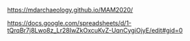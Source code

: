 https://mdarchaeology.github.io/MAM2020/

https://docs.google.com/spreadsheets/d/1-tQrqBr7j8Lwo8z_Lr28IwZkOxcuKvZ-UqnCygiOjyE/edit#gid=0

